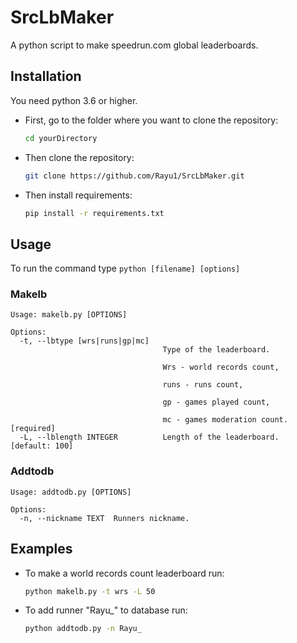 # SrcLbMaker
A python script to make speedrun.com global leaderboards.

## Installation
You need python 3.6 or higher.

-   First, go to the folder where you want to clone the repository:
    ```sh
    cd yourDirectory
    ```

-   Then clone the repository:
    ```sh
    git clone https://github.com/Rayu1/SrcLbMaker.git
    ```

-   Then install requirements:
    ```sh
    pip install -r requirements.txt
    ```

## Usage
To run the command type `python [filename] [options]`
### Makelb

```console
Usage: makelb.py [OPTIONS]

Options:
  -t, --lbtype [wrs|runs|gp|mc]
                                  Type of the leaderboard.

                                  Wrs - world records count,

                                  runs - runs count,

                                  gp - games played count,

                                  mc - games moderation count.  [required]
  -L, --lblength INTEGER          Length of the leaderboard.  [default: 100]
```
### Addtodb
```console
Usage: addtodb.py [OPTIONS]

Options:
  -n, --nickname TEXT  Runners nickname.
```
## Examples
-   To make a world records count leaderboard run:
    ```sh
    python makelb.py -t wrs -L 50
    ```

-   To add runner "Rayu_" to database run:
    ```sh
    python addtodb.py -n Rayu_
    ```